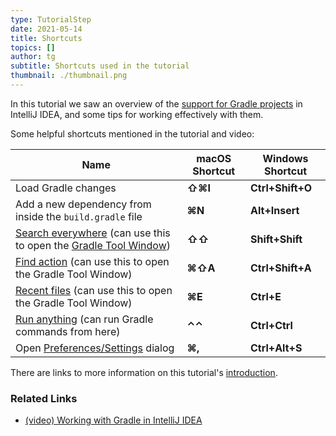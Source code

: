 ```yaml
---
type: TutorialStep
date: 2021-05-14
title: Shortcuts
topics: []
author: tg
subtitle: Shortcuts used in the tutorial
thumbnail: ./thumbnail.png
---
```


In this tutorial we saw an overview of the [support for Gradle projects](https://www.jetbrains.com/help/idea/gradle.html) in IntelliJ IDEA, and some tips for working effectively with them.

Some helpful shortcuts mentioned in the tutorial and video:

| Name                                                                                                                                                                                               | macOS Shortcut | Windows Shortcut |
|----------------------------------------------------------------------------------------------------------------------------------------------------------------------------------------------------|----------------|------------------|
| Load Gradle changes                                                                                                                                                                                | **⇧⌘I**        | **Ctrl+Shift+O** |
| Add a new dependency from inside the `build.gradle` file                                                                                                                                           | **⌘N**         | **Alt+Insert**   |
| [Search everywhere](https://www.jetbrains.com/help/idea/searching-everywhere.html) (can use this to open the [Gradle Tool Window](https://www.jetbrains.com/help/idea/jetgradle-tool-window.html)) | **⇧⇧**         | **Shift+Shift**  |
| [Find action](https://www.jetbrains.com/help/idea/working-with-source-code.html#99e55be9) (can use this to open the Gradle Tool Window)                                                            | **⌘⇧A**        | **Ctrl+Shift+A** |
| [Recent files](https://www.jetbrains.com/help/idea/discover-intellij-idea.html#recent-files) (can use this to open the Gradle Tool Window)                                                         | **⌘E**         | **Ctrl+E**       |
| [Run anything](https://www.jetbrains.com/help/idea/running-anything.html) (can run Gradle commands from here)                                                                                      | **⌃⌃**         | **Ctrl+Ctrl**    |
| Open [Preferences/Settings](https://www.jetbrains.com/help/idea/settings-preferences-dialog.html) dialog                                                                                           | **⌘,**         | **Ctrl+Alt+S**   |

There are links to more information on this tutorial's [introduction](../introduction).

### Related Links
- [(video) Working with Gradle in IntelliJ IDEA](https://www.youtube.com/watch?v=6V6G3RyxEMk)
